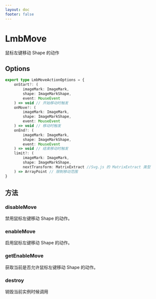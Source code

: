 ```yaml
---
layout: doc
footer: false
---
```


# LmbMove

鼠标左键移动 Shape 的动作

## Options

```ts
export type LmbMoveActionOptions = {
	onStart?: (
		imageMark: ImageMark,
		shape: ImageMarkShape,
		event: MouseEvent
	) => void // 开始移动时触发
	onMove?: (
		imageMark: ImageMark,
		shape: ImageMarkShape,
		event: MouseEvent
	) => void // 移动时触发
	onEnd?: (
		imageMark: ImageMark,
		shape: ImageMarkShape,
		event: MouseEvent
	) => void // 结束移动时触发
	limit?: (
		imageMark: ImageMark,
		shape: ImageMarkShape,
		nextTransform: MatrixExtract //Svg.js 的 MatrixExtract 类型
	) => ArrayPoint // 限制移动范围
}
```

## 方法

### disableMove

禁用鼠标左键移动 Shape 的动作。

### enableMove

启用鼠标左键移动 Shape 的动作。

### getEnableMove

获取当前是否允许鼠标左键移动 Shape 的动作。

### destroy

销毁当前实例时候调用
